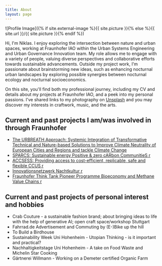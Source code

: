 ```yaml
---
title: About
layout: page
---
```

![Profile Image]({% if site.external-image %}{{ site.picture }}{% else %}{{ site.url }}/{{ site.picture }}{% endif %})

<p>Hi, I'm Niklas. I enjoy exploring the intersection between nature and urban spaces, working at Fraunhofer IAO within the Urban Systems Engineering and Urban Governance Innovation team. My role allows me to engage with a variety of people, valuing diverse perspectives and collaborative efforts towards sustainable advancements. Outside my project work, I'm passionate about brainstorming new ideas, such as enhancing nocturnal urban landscapes by exploring possible synergies between nocturnal ecology and nocturnal socioeconomics.</p>

<p>On this site, you'll find both my professional journey, including my CV and details about my projects at Fraunhofer IAO, and a peek into my personal passions. I've shared links to my photography on <a href="https://unsplash.com/de/@neffler">Unsplash</a> and you may discover my interests in craftwork, music, and the arts.</p>


<h2>Current and past projects I am/was involved in through Fraunhofer</h2>

<ul>
	<li><a href="https://cordis.europa.eu/project/id/101139711">The URBREATH Approach: Systemic Integration of Transformative Technical and Nature-based Solutions to Improve Climate Neutrality of European Cities and Regions and tackle Climate Change</a></li>
	<li><a href="https://cordis.europa.eu/project/id/864242">SPARCS: Sustainable energy Positive & zero cARbon CommunitieS
r</a></li>
<li><a href="https://www.projectaccsess.eu/">ACCSESS: Providing access to cost-efficient, replicable, safe and flexible CCUS
r</a></li>
<li><a href="https://digitalakademie-bw.de/startschuss-innovationsnetzwerk-nachtkultur/">Innovationsnetzwerk Nachtkultur
r</a></li>
<li><a href="https://www.fraunhofer.de/de/forschung/fraunhofer-strategische-forschungsfelder/biooekonomie.html">Fraunhofer Think Tank Pioneer Programme Bioeconomy and Methane Value Chains
r</a></li>
</ul>

<h2>Current and past projects of personal interest and hobbies</h2>

<ul>
	<li>Crab Couture - a sustainable fashion brand; about bringing ideas to life with the help of generative AI; open craft space/workshop Stuttgart</li>
	<li>Fahrrad.de Advertisement and Commuting by (E-)Bike up the hill</li>
	<li>To Build a Birdhouse</li>
	<li>Sustainability Week Uni Hohenheim - Utopian Thinking - is it important and practical?</li>
	<li>Nachhaltigkeitstage Uni Hohenheim - A take on Food Waste and Michelin Star Cooking</li>
	<li>Gärtnerei Willmann - Working on a Demeter certified Organic Farm</li>
</ul>
